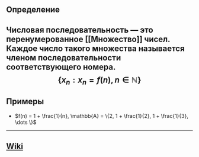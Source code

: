 ## Определение
Числовая последовательность — это перенумерованное [[Множество]] чисел. Каждое число такого множества называется членом последовательности соответствующего номера.
$$
\{x_{n}: x_{n} = f(n), n \in \mathbb{N} \}
$$
---
## Примеры
- $f(n) = 1 + \frac{1}{n}, \mathbb{A} = \{2, 1 + \frac{1}{2}, 1 + \frac{1}{3}, \dots \}$

---
## [Wiki](https://ru.wikipedia.org/wiki/Числовая_последовательность)